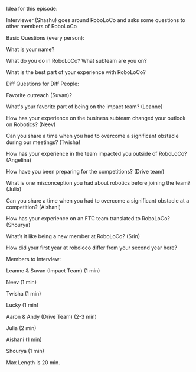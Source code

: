 Idea for this episode:

Interviewer (Shashu) goes around RoboLoCo and asks some questions to other members of RoboLoCo

Basic Questions (every person):

What is your name?

What do you do in RoboLoCo? What subteam are you on?

What is the best part of your experience with RoboLoCo?

Diff Questions for Diff People:

Favorite outreach (Suvan)?

What's your favorite part of being on the impact team? (Leanne)

How has your experience on the business subteam changed your outlook on Robotics? (Neev)

Can you share a time when you had to overcome a significant obstacle during our meetings? (Twisha)

How has your experience in the team impacted you outside of RoboLoCo? (Angelina)

How have you been preparing for the competitions? (Drive team)

What is one misconception you had about robotics before joining the team? (Julia)

Can you share a time when you had to overcome a significant obstacle at a competition? (Aishani)

How has your experience on an FTC team translated to RoboLoCo? (Shourya)

What’s it like being a new member at RoboLoCo? (Srin)

How did your first year at roboloco differ from your second year here?

Members to Interview:

Leanne & Suvan (Impact Team) (1 min)

Neev (1 min) 

Twisha (1 min) 

Lucky (1 min)

Aaron & Andy (Drive Team) (2-3 min)

Julia (2 min)

Aishani (1 min)

Shourya (1 min)

Max Length is 20 min.

